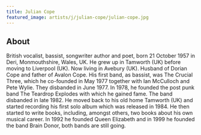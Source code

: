 ```yaml
---
title: Julian Cope
featured_image: artists/j/julian-cope/julian-cope.jpg
---
```

## About

British vocalist, bassist, songwriter author and poet, born 21 October 1957 in Deri, Monmouthshire, Wales, UK. He grew up in Tamworth (UK) before moving to Liverpool (UK). Now living in Avebury (UK). Husband of Dorian Cope and father of Avalon Cope. His first band, as bassist, was The Crucial Three, which he co-founded in May 1977 together with Ian McCulloch and Pete Wylie.  They disbanded in June 1977. In 1978, he founded the post punk band The Teardrop Explodes with which he gained fame. The band disbanded in late 1982. He moved back to his old home Tamworth (UK) and started recording his first solo album which was released in 1984. He then started to write books, including, amongst others, two books about his own musical career. In 1992 he founded Queen Elizabeth and in 1999 he founded the band Brain Donor, both bands are still going.

